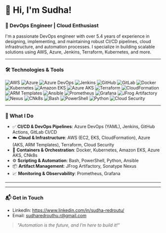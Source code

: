 # 👋 Hi, I'm Sudha!

### 🚀 DevOps Engineer | Cloud Enthusiast

I'm a passionate DevOps engineer with over 5.4 years of experience in designing, implementing, and maintaining robust CI/CD pipelines, cloud infrastructure, and automation processes. I specialize in building scalable solutions using AWS, Azure, Jenkins, Terraform, Kubernetes, and more.

---

### 🛠 Technologies & Tools

![AWS](https://img.shields.io/badge/AWS-%23FF9900.svg?style=flat&logo=amazon-aws)
![Azure](https://img.shields.io/badge/Azure-%230072C6.svg?style=flat&logo=microsoft-azure)
![Azure DevOps](https://img.shields.io/badge/Azure%20DevOps-%230072C6.svg?style=flat&logo=azuredevops)
![Jenkins](https://img.shields.io/badge/Jenkins-%232C5263.svg?style=flat&logo=jenkins)
![GitHub](https://img.shields.io/badge/GitHub-%23121011.svg?style=flat&logo=github)
![GitLab](https://img.shields.io/badge/GitLab-%23181717.svg?style=flat&logo=gitlab)
![Docker](https://img.shields.io/badge/Docker-%230db7ed.svg?style=flat&logo=docker)
![Kubernetes](https://img.shields.io/badge/Kubernetes-%23326ce5.svg?style=flat&logo=kubernetes)
![Amazon EKS](https://img.shields.io/badge/EKS-%23FF9900.svg?style=flat&logo=amazon-eks)
![Azure AKS](https://img.shields.io/badge/AKS-%230072C6.svg?style=flat&logo=microsoft-azure)
![Terraform](https://img.shields.io/badge/Terraform-%235835CC.svg?style=flat&logo=terraform)
![CloudFormation](https://img.shields.io/badge/CloudFormation-%23232F3E.svg?style=flat&logo=amazonaws)
![ARM Templates](https://img.shields.io/badge/ARM%20Templates-%230078D7.svg?style=flat&logo=microsoft)
![Ansible](https://img.shields.io/badge/Ansible-%231A1918.svg?style=flat&logo=ansible)
![Prometheus](https://img.shields.io/badge/Prometheus-%23E6522C.svg?style=flat&logo=prometheus)
![Grafana](https://img.shields.io/badge/Grafana-%23F46800.svg?style=flat&logo=grafana)
![JFrog Artifactory](https://img.shields.io/badge/JFrog-%23118866.svg?style=flat&logo=jfrog)
![Nexus](https://img.shields.io/badge/Nexus-%23000000.svg?style=flat&logo=sonatype)
![CNk8s](https://img.shields.io/badge/CNk8s-%23000000.svg?style=flat)
![Bash](https://img.shields.io/badge/Bash-%234EAA25.svg?style=flat&logo=gnubash)
![PowerShell](https://img.shields.io/badge/PowerShell-%2351A6F8.svg?style=flat&logo=powershell)
![Python](https://img.shields.io/badge/Python-%233776AB.svg?style=flat&logo=python)
![Cloud Security](https://img.shields.io/badge/Cloud%20Security-%23000000.svg?style=flat&logo=datadog)


---

### 🔧 What I Do
- ✅ **CI/CD & DevOps Pipelines**: Azure DevOps (YAML), Jenkins, GitHub Actions, GitLab CI/CD  
- ☁️ **Cloud & Infrastructure**: AWS (EC2, EKS, CloudFormation), Azure (AKS, ARM Templates), Terraform, Cloud Security  
- 🐳 **Containers & Orchestration**: Docker, Kubernetes, Amazon EKS, Azure AKS, CNk8s  
- ⚙️ **Scripting & Automation**: Bash, PowerShell, Python, Ansible  
- 📦 **Artifact Management**: JFrog Artifactory, Sonatype Nexus  
- 📈 **Monitoring & Observability**: Prometheus, Grafana  

---
<!-- 
### 📊 GitHub Stats

![GitHub Stats](https://github-readme-stats.vercel.app/api?username=YourGitHubUsername&show_icons=true&theme=tokyonight)
![Top Langs](https://github-readme-stats.vercel.app/api/top-langs/?username=YourGitHubUsername&layout=compact&theme=tokyonight)
-->
---

### 📬 Get in Touch

- LinkedIn: https://www.linkedin.com/in/sudha-redroutu/ 
- Email: sudharedrouthu.r@gmail.com

> *"Automation is the future, and I’m here to build it!"*
